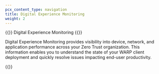 ```yaml
---
pcx_content_type: navigation
title: Digital Experience Monitoring
weight: 2
---
```


{{<heading-pill style="beta">}} Digital Experience Monitoring {{</heading-pill>}}

Digital Experience Monitoring provides visibility into device, network, and application performance across your Zero Trust organization.  This information enables you to understand the state of your WARP client deployment and quickly resolve issues impacting end-user productivity.

{{<directory-listing>}}
